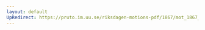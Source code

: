 ```yaml
---
layout: default
UpRedirect: https://pruto.im.uu.se/riksdagen-motions-pdf/1867/mot_1867__ak__232.pdf
---
```


